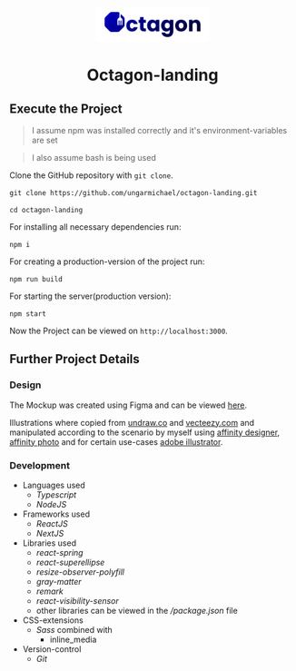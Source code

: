
<div align="center">
    <img alt="Octagon Logo" src="assets/Logo/Octagon-logo-poppins-1000BA-README.png" width="200"/>
    <h1>Octagon-landing</h1>
</div>


## Execute the Project

> I assume npm was installed correctly and it's environment-variables are set

> I also assume bash is being used

Clone the GitHub repository with `git clone`.

```
git clone https://github.com/ungarmichael/octagon-landing.git

```
```
cd octagon-landing
```

For installing all necessary dependencies run:

```
npm i
```


For creating a production-version of the project run:

```
npm run build
```

For starting the server(production version):
```
npm start
```

Now the Project can be viewed on `http://localhost:3000`.

## Further Project Details

### Design
The Mockup was created using Figma and can be viewed [here](https://www.figma.com/file/7gjL6YkZ6Yg5CegX9p9AZ9/Landing-Page?node-id=0%3A1).

Illustrations where copied from [undraw.co](https://undraw.co) and  [vecteezy.com](https://es.vecteezy.com) and manipulated according to the scenario by myself using [affinity designer](https://affinity.serif.com/en-gb/designer/), [affinity photo](https://affinity.serif.com/en-gb/photo/) and for certain use-cases [adobe illustrator](https://www.adobe.com/products/illustrator.html).


### Development

* Languages used
    * _Typescript_
    * _NodeJS_
* Frameworks used
    * _ReactJS_
    * _NextJS_
* Libraries used
    * _react-spring_
    * _react-superellipse_
    * _resize-observer-polyfill_
    * _gray-matter_
    * _remark_
    * _react-visibility-sensor_
    * other libraries can be viewed in the _/package.json_ file
* CSS-extensions
    * _Sass_ combined with
        * inline_media 
* Version-control
    * _Git_






